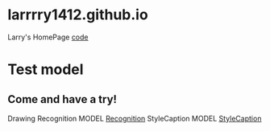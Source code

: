 # larrrry1412.github.io
Larry's HomePage   <a href='https://github.com/larrrry1412'>code</a>
<br>
<h1>Test model</h1>
<h2>Come and have a try!</h2>
Drawing Recognition MODEL   <a href='https://larrrry1412.github.io/recog'>Recognition</a>
StyleCaption MODEL   <a href='https://larrrry1412.github.io/styleCaption/'>StyleCaption</a>

